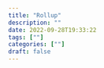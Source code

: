 ```yaml
---
title: "Rollup"
description: "" 
date: 2022-09-28T19:33:22
tags: [""]
categories: [""]
draft: false
---
```

